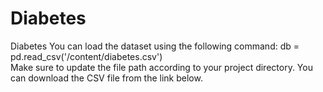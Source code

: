 # Diabetes
Diabetes 
You can load the dataset using the following command:
db = pd.read_csv('/content/diabetes.csv')  
Make sure to update the file path according to your project directory. You can download the CSV file from the link below.
